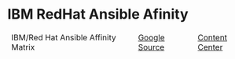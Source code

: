 # IBM RedHat Ansible Afinity
<table>
<thead>
<tr>
<td>IBM/Red Hat Ansible Affinity Matrix</td>
<td><a target="_blank" href="[https://docs.google.com/presentation/d/1hwzPck-T8tldzNH1nDHanmRU3SV6Qm3a0yy_mXTbNlE/edit?usp=sharing](https://docs.google.com/spreadsheets/d/1iee0hFwPWbJsyb8UyxW64iRo0po3rPjvPte_NE7St34/edit#gid=1421050206)">Google Source</a></td>
<td><a target="_blank" href="https://content.redhat.com/us/en/assets/display.html?id=f07af1ec-7fe9-42ef-9cae-bc6bb651ea1d">Content Center</a></td>
</tr>
<tr>
